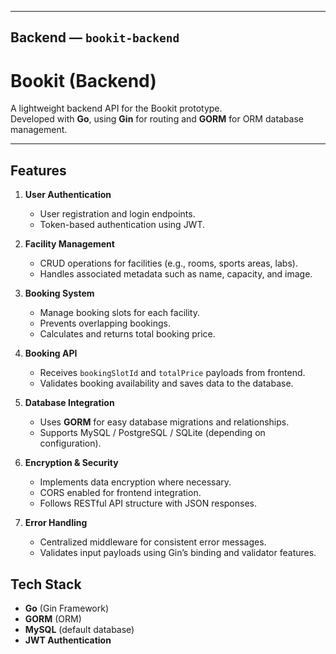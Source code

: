 
---

## **Backend — `bookit-backend`**


# Bookit (Backend)

A lightweight backend API for the Bookit prototype.  
Developed with **Go**, using **Gin** for routing and **GORM** for ORM database management.

---

## Features

1. **User Authentication**
   - User registration and login endpoints.
   - Token-based authentication using JWT.

2. **Facility Management**
   - CRUD operations for facilities (e.g., rooms, sports areas, labs).
   - Handles associated metadata such as name, capacity, and image.

3. **Booking System**
   - Manage booking slots for each facility.
   - Prevents overlapping bookings.
   - Calculates and returns total booking price.

4. **Booking API**
   - Receives `bookingSlotId` and `totalPrice` payloads from frontend.
   - Validates booking availability and saves data to the database.

5. **Database Integration**
   - Uses **GORM** for easy database migrations and relationships.
   - Supports MySQL / PostgreSQL / SQLite (depending on configuration).

6. **Encryption & Security**
   - Implements data encryption where necessary.
   - CORS enabled for frontend integration.
   - Follows RESTful API structure with JSON responses.

7. **Error Handling**
   - Centralized middleware for consistent error messages.
   - Validates input payloads using Gin’s binding and validator features.

## Tech Stack

- **Go** (Gin Framework)
- **GORM** (ORM)
- **MySQL** (default database)
- **JWT Authentication**
